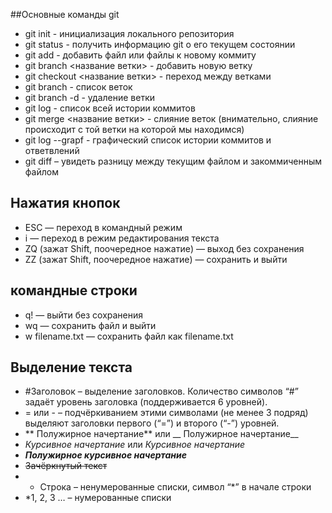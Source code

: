 ##Основные команды git

* git init - инициализация локального репозитория
* git status - получить информацию git о его текущем состоянии
* git add - добавить файл или файлы к новому коммиту
* git branch <название ветки> - добавить новую ветку
* git checkout <название ветки> - переход между ветками
* git branch - список веток
* git branch -d - удаление ветки
* git log - список всей истории коммитов
* git merge <название ветки> - слияние веток (внимательно, слияние происходит с той ветки на которой мы находимся)
* git log --grapf - графический список истории коммитов и ответвлений
* git diff – увидеть разницу между текущим файлом и закоммиченным файлом
## Нажатия кнопок

* ESC — переход в командный режим
* i — переход в режим редактирования текста
* ZQ (зажат Shift, поочередное нажатие) — выход без сохранения
* ZZ (зажат Shift, поочередное нажатие) — сохранить и выйти

## командные строки

* q! — выйти без сохранения
* wq — сохранить файл и выйти
* w filename.txt — сохранить файл как filename.txt

## Выделение текста

* #Заголовок – выделение заголовков. Количество символов “#” задаёт уровень заголовка  (поддерживается 6 уровней).
* = или - – подчёркиванием этими символами (не менее 3 подряд) выделяют заголовки  первого (“=”) и второго (“-”) уровней.
* ** Полужирное начертание** или __ Полужирное начертание__
* *Курсивное начертание* или _Курсивное начертание_
* ***Полужирное курсивное начертание***
* ~~Зачёркнутый текст~~
* * Строка – ненумерованные списки, символ “*” в начале строки
* *1, 2, 3 … – нумерованные списки

